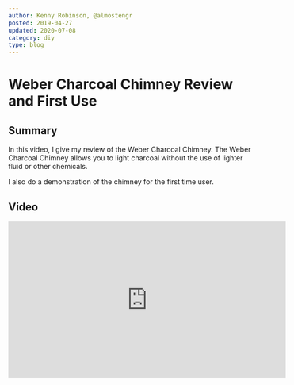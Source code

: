 ```yaml
---
author: Kenny Robinson, @almostengr
posted: 2019-04-27
updated: 2020-07-08
category: diy
type: blog
---
```


# Weber Charcoal Chimney Review and First Use

## Summary

In this video, I give my review of the Weber Charcoal Chimney. The Weber Charcoal Chimney allows you to light charcoal without the use of lighter fluid or other chemicals. 

I also do a demonstration of the chimney for the first time user. 

## Video 

<iframe width="560" height="315" src="https://www.youtube.com/embed/LYTWbMB--d4" frameborder="0" allow="accelerometer; autoplay; encrypted-media; gyroscope; picture-in-picture" allowfullscreen></iframe>
